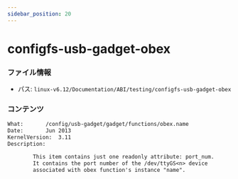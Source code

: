 ```yaml
---
sidebar_position: 20
---
```

# configfs-usb-gadget-obex

### ファイル情報

- パス: `linux-v6.12/Documentation/ABI/testing/configfs-usb-gadget-obex`

### コンテンツ

```txt
What:		/config/usb-gadget/gadget/functions/obex.name
Date:		Jun 2013
KernelVersion:	3.11
Description:

		This item contains just one readonly attribute: port_num.
		It contains the port number of the /dev/ttyGS<n> device
		associated with obex function's instance "name".


```
